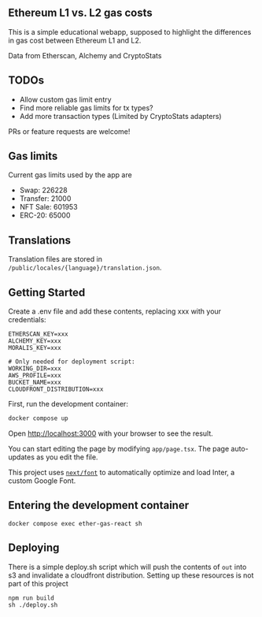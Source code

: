 ## Ethereum L1 vs. L2 gas costs

This is a simple educational webapp, supposed to highlight the differences in gas cost between Ethereum L1 and L2.

Data from Etherscan, Alchemy and CryptoStats

## TODOs

- Allow custom gas limit entry
- Find more reliable gas limits for tx types?
- Add more transaction types (Limited by CryptoStats adapters)

PRs or feature requests are welcome!

## Gas limits

Current gas limits used by the app are

- Swap: 226228
- Transfer: 21000
- NFT Sale: 601953
- ERC-20: 65000

## Translations

Translation files are stored in `/public/locales/{language}/translation.json`.

## Getting Started

Create a .env file and add these contents, replacing xxx with your credentials:

```
ETHERSCAN_KEY=xxx
ALCHEMY_KEY=xxx
MORALIS_KEY=xxx

# Only needed for deployment script:
WORKING_DIR=xxx
AWS_PROFILE=xxx
BUCKET_NAME=xxx
CLOUDFRONT_DISTRIBUTION=xxx
```

First, run the development container:

```bash
docker compose up
```

Open [http://localhost:3000](http://localhost:3000) with your browser to see the result.

You can start editing the page by modifying `app/page.tsx`. The page auto-updates as you edit the file.

This project uses [`next/font`](https://nextjs.org/docs/basic-features/font-optimization) to automatically optimize and load Inter, a custom Google Font.

## Entering the development container

`docker compose exec ether-gas-react sh`

## Deploying

There is a simple deploy.sh script which will push the contents of `out` into s3 and invalidate a cloudfront distribution.
Setting up these resources is not part of this project

```
npm run build
sh ./deploy.sh
```